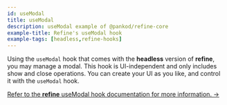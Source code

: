 ```yaml
---
id: useModal
title: useModal
description: useModal example of @pankod/refine-core
example-title: Refine's useModal hook
example-tags: [headless,refine-hooks]
---
```


Using the `useModal` hook that comes with the **headless** version of **refine**, you may manage a modal. This hook is UI-independent and only includes show and close operations. You can create your UI as you like, and control it with the `useModal` hook.

[Refer to the **refine** useModal hook documentation for more information. →](/docs/api-reference/core/hooks/ui/useModal/)

<CodeSandboxExample path="core-use-modal" />
